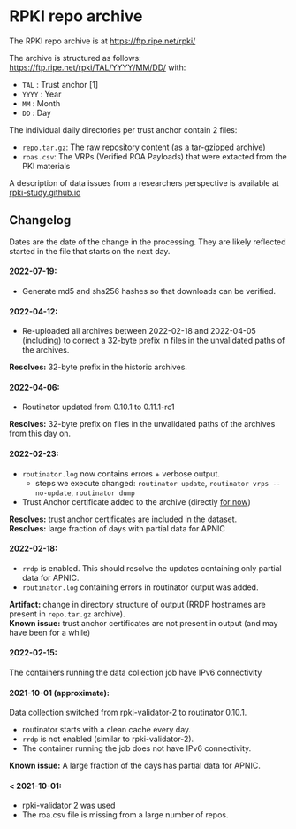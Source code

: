 # RPKI repo archive

The RPKI repo archive is at https://ftp.ripe.net/rpki/ 

The archive is structured as follows:
   https://ftp.ripe.net/rpki/TAL/YYYY/MM/DD/
with:
   * `TAL` : Trust anchor [1]
   * `YYYY` : Year
   * `MM`   : Month
   * `DD`   : Day

The individual daily directories per trust anchor contain 2 files:
   * `repo.tar.gz`: The raw repository content (as a tar-gzipped archive)
   * `roas.csv`: The VRPs (Verified ROA Payloads) that were extacted from the PKI materials


A description of data issues from a researchers perspective is available at [rpki-study.github.io](https://rpki-study.github.io/rpki-archive/)

## Changelog
Dates are the date of the change in the processing. They are likely reflected started in the file that starts on the next day.

#### 2022-07-19:

  * Generate md5 and sha256 hashes so that downloads can be verified.

#### 2022-04-12:

  * Re-uploaded all archives between 2022-02-18 and 2022-04-05 (including) to correct a 32-byte prefix in files in the unvalidated paths of the archives.

**Resolves:** 32-byte prefix in the historic archives.

#### 2022-04-06:

  * Routinator updated from 0.10.1 to 0.11.1-rc1

**Resolves:** 32-byte prefix on files in the unvalidated paths of the archives from this day on.

#### 2022-02-23:
  * `routinator.log` now contains errors + verbose output.
    * steps we execute changed: `routinator update`, `routinator vrps --no-update`, `routinator dump`
  * Trust Anchor certificate added to the archive (directly [for now](https://github.com/NLnetLabs/routinator/issues/722))

**Resolves:** trust anchor certificates are included in the dataset.  
**Resolves:** large fraction of days with partial data for APNIC

#### 2022-02-18:
  * `rrdp` is enabled. This should resolve the updates containing only partial data for APNIC.
  * `routinator.log` containing errors in routinator output was added.

**Artifact:** change in directory structure of output (RRDP hostnames are present in `repo.tar.gz` archive).  
**Known issue:** trust anchor certificates are not present in output (and may have been for a while)

#### 2022-02-15:
The containers running the data collection job have IPv6 connectivity

#### 2021-10-01 (approximate):

Data collection switched from rpki-validator-2 to routinator 0.10.1.

  * routinator starts with a clean cache every day.
  * `rrdp` is not enabled (similar to rpki-validator-2).
  * The container running the job does not have IPv6 connectivity.

**Known issue:** A large fraction of the days has partial data for APNIC.

#### < 2021-10-01:

  * rpki-validator 2 was used
  * The roa.csv file is missing from a large number of repos.
